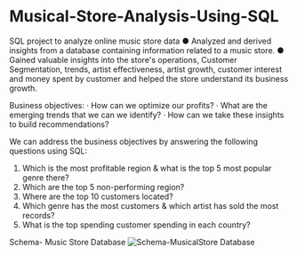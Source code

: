 # Musical-Store-Analysis-Using-SQL
SQL project to analyze online music store data
● Analyzed and derived insights from a database containing information related to a music store. 
● Gained valuable insights into the store's operations, Customer Segmentation, trends, artist effectiveness, artist growth, 
customer interest and money spent by customer and helped the store understand its business growth.

Business objectives:
· How can we optimize our profits?
· What are the emerging trends that we can we identify?
· How can we take these insights to build recommendations?

We can address the business objectives by answering the following questions using SQL:
1. Which is the most profitable region & what is the top 5 most popular genre there?
2. Which are the top 5 non-performing region?
3. Where are the top 10 customers located?
4. Which genre has the most customers & which artist has sold the most records?
5. What is the top spending customer spending in each country?

Schema- Music Store Database 
![Schema-MusicalStore Database](https://github.com/DebarghyaDeb-Econ/Musical-Store-Analysis-Using-SQL/assets/172021501/90f117b9-69ed-4b53-8dfe-680fad54f429)
